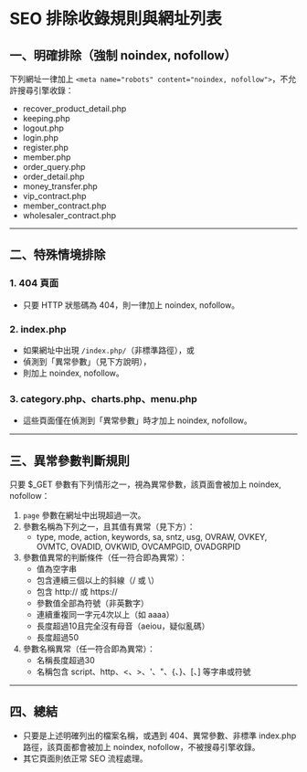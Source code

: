# SEO 排除收錄規則與網址列表

## 一、明確排除（強制 noindex, nofollow）

下列網址一律加上 `<meta name="robots" content="noindex, nofollow">`，不允許搜尋引擎收錄：

- recover_product_detail.php
- keeping.php
- logout.php
- login.php
- register.php
- member.php
- order_query.php
- order_detail.php
- money_transfer.php
- vip_contract.php
- member_contract.php
- wholesaler_contract.php

---

## 二、特殊情境排除

### 1. 404 頁面
- 只要 HTTP 狀態碼為 404，則一律加上 noindex, nofollow。

### 2. index.php
- 如果網址中出現 `/index.php/`（非標準路徑），或
- 偵測到「異常參數」（見下方說明），
- 則加上 noindex, nofollow。

### 3. category.php、charts.php、menu.php
- 這些頁面僅在偵測到「異常參數」時才加上 noindex, nofollow。

---

## 三、異常參數判斷規則

只要 $_GET 參數有下列情形之一，視為異常參數，該頁面會被加上 noindex, nofollow：

1. `page` 參數在網址中出現超過一次。
2. 參數名稱為下列之一，且其值有異常（見下方）：
   - type, mode, action, keywords, sa, sntz, usg, OVRAW, OVKEY, OVMTC, OVADID, OVKWID, OVCAMPGID, OVADGRPID
3. 參數值異常的判斷條件（任一符合即為異常）：
   - 值為空字串
   - 包含連續三個以上的斜線（/ 或 \）
   - 包含 http:// 或 https://
   - 參數值全部為符號（非英數字）
   - 連續重複同一字元4次以上（如 aaaa）
   - 長度超過10且完全沒有母音（aeiou，疑似亂碼）
   - 長度超過50
4. 參數名稱異常（任一符合即為異常）：
   - 名稱長度超過30
   - 名稱包含 script、http、<、>、'、"、{、}、[、] 等字串或符號

---

## 四、總結

- 只要是上述明確列出的檔案名稱，或遇到 404、異常參數、非標準 index.php 路徑，該頁面都會被加上 noindex, nofollow，不被搜尋引擎收錄。
- 其它頁面則依正常 SEO 流程處理。